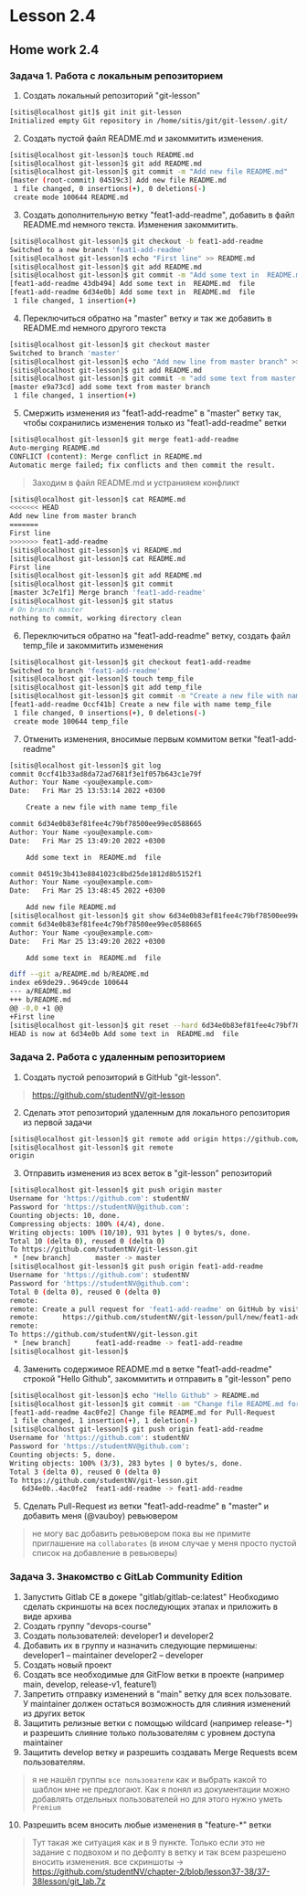 # Lesson 2.4

## Home work 2.4

### Задача 1. Работа с локальным репозиторием

1. Создать локальный репозиторий "git-lesson"
```bash
[sitis@localhost git]$ git init git-lesson
Initialized empty Git repository in /home/sitis/git/git-lesson/.git/
```

2. Создать пустой файл README.md и закоммитить изменения.
```bash
[sitis@localhost git-lesson]$ touch README.md
[sitis@localhost git-lesson]$ git add README.md
[sitis@localhost git-lesson]$ git commit -m "Add new file README.md"
[master (root-commit) 04519c3] Add new file README.md
 1 file changed, 0 insertions(+), 0 deletions(-)
 create mode 100644 README.md
```

3. Создать дополнительную ветку "feat1-add-readme", добавить в файл README.md немного текста. Изменения закоммитить.
```bash
[sitis@localhost git-lesson]$ git checkout -b feat1-add-readme
Switched to a new branch 'feat1-add-readme'
[sitis@localhost git-lesson]$ echo "First line" >> README.md
[sitis@localhost git-lesson]$ git add README.md
[sitis@localhost git-lesson]$ git commit -m "Add some text in  README.md  file"
[feat1-add-readme 43db494] Add some text in  README.md  file
[feat1-add-readme 6d34e0b] Add some text in  README.md  file
 1 file changed, 1 insertion(+)
```
4. Переключиться обратно на "master" ветку и так же добавить в README.md немного другого текста
```bash
[sitis@localhost git-lesson]$ git checkout master
Switched to branch 'master'
[sitis@localhost git-lesson]$ echo "Add new line from master branch" >> README.md
[sitis@localhost git-lesson]$ git add README.md
[sitis@localhost git-lesson]$ git commit -m "add some text from master branch"
[master e9a73cd] add some text from master branch
 1 file changed, 1 insertion(+)
```
5. Смержить изменения из "feat1-add-readme" в "master" ветку так, чтобы сохранились изменения только из "feat1-add-readme" ветки
```bash
[sitis@localhost git-lesson]$ git merge feat1-add-readme
Auto-merging README.md
CONFLICT (content): Merge conflict in README.md
Automatic merge failed; fix conflicts and then commit the result.
```
> Заходим в файл README.md и устранияем конфликт
```bash
[sitis@localhost git-lesson]$ cat README.md
<<<<<<< HEAD
Add new line from master branch
=======
First line
>>>>>>> feat1-add-readme
[sitis@localhost git-lesson]$ vi README.md
[sitis@localhost git-lesson]$ cat README.md
First line
[sitis@localhost git-lesson]$ git add README.md
[sitis@localhost git-lesson]$ git commit
[master 3c7e1f1] Merge branch 'feat1-add-readme'
[sitis@localhost git-lesson]$ git status
# On branch master
nothing to commit, working directory clean
```
6. Переключиться обратно на "feat1-add-readme" ветку, создать файл temp_file и закоммитить изменения
```bash
[sitis@localhost git-lesson]$ git checkout feat1-add-readme
Switched to branch 'feat1-add-readme'
[sitis@localhost git-lesson]$ touch temp_file
[sitis@localhost git-lesson]$ git add temp_file
[sitis@localhost git-lesson]$ git commit -m "Create a new file with name temp_file"
[feat1-add-readme 0ccf41b] Create a new file with name temp_file
 1 file changed, 0 insertions(+), 0 deletions(-)
 create mode 100644 temp_file
```
7. Отменить изменения, вносимые первым коммитом ветки "feat1-add-readme"
```bash
[sitis@localhost git-lesson]$ git log
commit 0ccf41b33ad8da72ad7681f3e1f057b643c1e79f
Author: Your Name <you@example.com>
Date:   Fri Mar 25 13:53:14 2022 +0300

    Create a new file with name temp_file

commit 6d34e0b83ef81fee4c79bf78500ee99ec0588665
Author: Your Name <you@example.com>
Date:   Fri Mar 25 13:49:20 2022 +0300

    Add some text in  README.md  file

commit 04519c3b413e8841023c8bd25de1812d8b5152f1
Author: Your Name <you@example.com>
Date:   Fri Mar 25 13:48:45 2022 +0300

    Add new file README.md
[sitis@localhost git-lesson]$ git show 6d34e0b83ef81fee4c79bf78500ee99ec0588665
commit 6d34e0b83ef81fee4c79bf78500ee99ec0588665
Author: Your Name <you@example.com>
Date:   Fri Mar 25 13:49:20 2022 +0300

    Add some text in  README.md  file

diff --git a/README.md b/README.md
index e69de29..9649cde 100644
--- a/README.md
+++ b/README.md
@@ -0,0 +1 @@
+First line
[sitis@localhost git-lesson]$ git reset --hard 6d34e0b83ef81fee4c79bf78500ee99ec0588665
HEAD is now at 6d34e0b Add some text in  README.md  file
```

### Задача 2. Работа с удаленным репозиторием

1. Создать пустой репозиторий в GitHub "git-lesson".
> https://github.com/studentNV/git-lesson
2. Сделать этот репозиторий удаленным для локального репозитория из первой задачи
```bash
[sitis@localhost git-lesson]$ git remote add origin https://github.com/studentNV/git-lesson.git
[sitis@localhost git-lesson]$ git remote
origin
```

3. Отправить изменения из всех веток в "git-lesson" репозиторий
```bash
[sitis@localhost git-lesson]$ git push origin master
Username for 'https://github.com': studentNV
Password for 'https://studentNV@github.com':
Counting objects: 10, done.
Compressing objects: 100% (4/4), done.
Writing objects: 100% (10/10), 931 bytes | 0 bytes/s, done.
Total 10 (delta 0), reused 0 (delta 0)
To https://github.com/studentNV/git-lesson.git
 * [new branch]      master -> master
[sitis@localhost git-lesson]$ git push origin feat1-add-readme
Username for 'https://github.com': studentNV
Password for 'https://studentNV@github.com':
Total 0 (delta 0), reused 0 (delta 0)
remote:
remote: Create a pull request for 'feat1-add-readme' on GitHub by visiting:
remote:      https://github.com/studentNV/git-lesson/pull/new/feat1-add-readme
remote:
To https://github.com/studentNV/git-lesson.git
 * [new branch]      feat1-add-readme -> feat1-add-readme
[sitis@localhost git-lesson]$

```

4. Заменить содержимое README.md в ветке "feat1-add-readme" строкой "Hello Github", закоммитить и отправить в "git-lesson" репо
```bash
[sitis@localhost git-lesson]$ echo "Hello Github" > README.md
[sitis@localhost git-lesson]$ git commit -am "Change file README.md for Pull-Request"
[feat1-add-readme 4ac0fe2] Change file README.md for Pull-Request
 1 file changed, 1 insertion(+), 1 deletion(-)
[sitis@localhost git-lesson]$ git push origin feat1-add-readme
Username for 'https://github.com': studentNV
Password for 'https://studentNV@github.com':
Counting objects: 5, done.
Writing objects: 100% (3/3), 283 bytes | 0 bytes/s, done.
Total 3 (delta 0), reused 0 (delta 0)
To https://github.com/studentNV/git-lesson.git
   6d34e0b..4ac0fe2  feat1-add-readme -> feat1-add-readme
```
5. Сделать Pull-Request из ветки "feat1-add-readme" в "master" и добавить меня (@vauboy) ревьювером
> не могу вас добавить ревьювером пока вы не примите приглашение на `collaborates` (в ином случае у меня просто пустой список на добавление в ревьюверы)

### Задача 3. Знакомство с GitLab Community Edition

1. Запустить Gitlab CE в докере "gitlab/gitlab-ce:latest"
Необходимо сделать скриншоты на всех последующих этапах и приложить в виде архива
2. Создать группу "devops-course"
3. Создать пользователей: developer1 и developer2
4. Добавить их в группу и назначить следующие пермишены:
developer1 – maintainer
developer2 – developer
5. Создать новый проект
6. Создать все необходимые для GitFlow ветки в проекте (например main, develop, release-v1, feature1)
7. Запретить отправку изменений в "main" ветку для всех пользовате. У maintainer должен остаться возможность для слияния изменений из других веток
8. Защитить релизные ветки с помощью wildcard (например release-*) и разрешить слияние только пользователям с уровнем доступа maintainer
9. Защитить develop ветку и разрешить создавать Merge Requests всем пользователям.
> я не нашёл группы `все пользователи` как и выбрать какой то шаблон мне не предлогают. Как я понял из документации можно добавлять отдельных пользователей но для этого нужно уметь `Premium`
10. Разрешить всем вносить любые изменения в "feature-*" ветки
> Тут такая же ситуация как и в 9 пункте. Только если это не задание с подвохом и по дефолту в ветку и так всем разрешено вносить изменения.
> все скриншоты -> https://github.com/studentNV/chapter-2/blob/lesson37-38/37-38lesson/git_lab.7z
